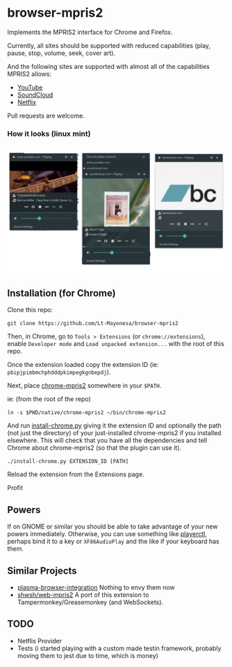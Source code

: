 # browser-mpris2
Implements the MPRIS2 interface for Chrome and Firefox.

Currently, all sites should be supported with reduced capabilities (play, pause, stop, volume, seek, cover art).

And the following sites are supported with almost all of the capabilities MPRIS2 allows:
* [YouTube](https://youtube.com)
* [SoundCloud](https://soundcloud.com)
* [Netflix](https://netflix.com)

Pull requests are welcome.

### How it looks (linux mint)
![players screenshot](https://raw.githubusercontent.com/Lt-Mayonesa/browser-mpris2/master/screenshot.png)


## Installation (for Chrome)
Clone this repo:
```text
git clone https://github.com/Lt-Mayonesa/browser-mpris2
```
Then, in Chrome, go to `Tools > Extensions` (or `chrome://extensions`), enable `Developer mode` and `Load unpacked extension...` with the root of this repo.

Once the extension loaded copy the extension ID (ie: `pbipjpimbmchphdddpkimpegkgnbepdj`).

Next, place [chrome-mpris2](native/chrome-mpris2) somewhere in your `$PATH`.

ie: (from the root of the repo)
```text
ln -s $PWD/native/chrome-mpris2 ~/bin/chrome-mpris2
```

And run [install-chrome.py](native/install-chrome.py) giving it the extension ID and optionally the path (not just the directory) of your just-installed chrome-mpris2 if you installed elsewhere.  This will check that you have all the dependencies and tell Chrome about chrome-mpris2 (so that the plugin can use it).
```text
./install-chrome.py EXTENSION_ID [PATH]
```

Reload the extension from the Extensions page.

Profit

## Powers
If on GNOME or similar you should be able to take advantage of your new powers immediately.  Otherwise, you can use something like [playerctl](https://github.com/acrisci/playerctl), perhaps bind it to a key or `XF86AudioPlay` and the like if your keyboard has them.

## Similar Projects
* [plasma-browser-integration](https://github.com/KDE/plasma-browser-integration)
  Nothing to envy them now
* [shwsh/web-mpris2](https://github.com/shwsh/web-mpris2)
  A port of this extension to Tampermonkey/Greasemonkey (and WebSockets).

## TODO
 - Netflis Provider
 - Tests (i started playing with a custom made testin framework, probably moving them to jest due to time, which is money)
